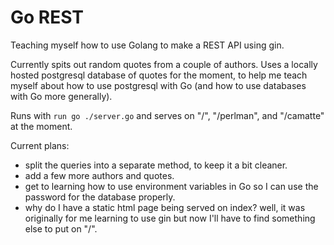 # Go REST

Teaching myself how to use Golang to make a REST API using gin.

Currently spits out random quotes from a couple of authors. Uses a locally hosted postgresql database of quotes for the moment, to help me teach myself about how to use postgresql with Go (and how to use databases with Go more generally).

Runs with ```run go ./server.go``` and serves on "/", "/perlman", and "/camatte" at the moment.


Current plans: 
  - split the queries into a separate method, to keep it a bit cleaner.
  - add a few more authors and quotes.
  - get to learning how to use environment variables in Go so I can use the password for the database properly.
  - why do I have a static html page being served on index? well, it was originally for me learning to use gin but now I'll have to find something else to put on "/".
